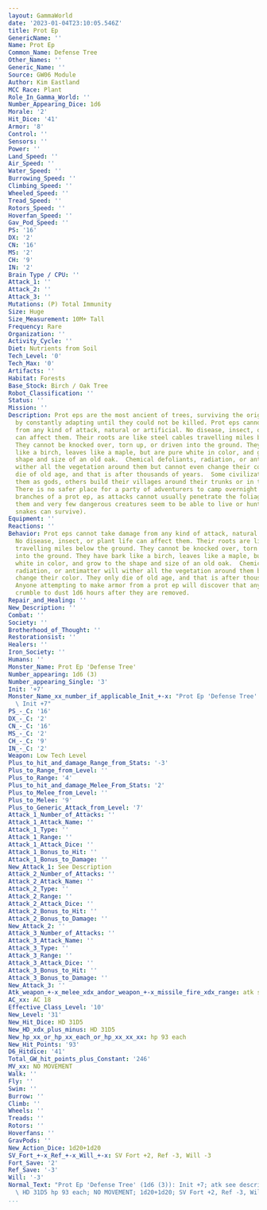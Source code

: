 ```yaml
---
layout: GammaWorld
date: '2023-01-04T23:10:05.546Z'
title: Prot Ep
GenericName: ''
Name: Prot Ep
Common_Name: Defense Tree
Other_Names: ''
Generic_Name: ''
Source: GW06 Module
Author: Kim Eastland
MCC Race: Plant
Role_In_Gamma_World: ''
Number_Appearing_Dice: 1d6
Morale: '2'
Hit_Dice: '41'
Armor: '8'
Control: ''
Sensors: ''
Power: ''
Land_Speed: ''
Air_Speed: ''
Water_Speed: ''
Burrowing_Speed: ''
Climbing_Speed: ''
Wheeled_Speed: ''
Tread_Speed: ''
Rotors_Speed: ''
Hoverfan_Speed: ''
Gav_Pod_Speed: ''
PS: '16'
DX: '2'
CN: '16'
MS: '2'
CH: '9'
IN: '2'
Brain Type / CPU: ''
Attack_1: ''
Attack_2: ''
Attack_3: ''
Mutations: (P) Total Immunity
Size: Huge
Size_Measurement: 10M+ Tall
Frequency: Rare
Organization: ''
Activity_Cycle: ''
Diet: Nutrients from Soil
Tech_Level: '0'
Tech_Max: '0'
Artifacts: ''
Habitat: Forests
Base_Stock: Birch / Oak Tree
Robot_Classification: ''
Status: ''
Mission: ''
Description: Prot eps are the most ancient of trees, surviving the original holocaust
  by constantly adapting until they could not be killed. Prot eps cannot take damage
  from any kind of attack, natural or artificial. No disease, insect, or plant life
  can affect them. Their roots are like steel cables travelling miles below the ground.
  They cannot be knocked over, torn up, or driven into the ground. They have bark
  like a birch, leaves like a maple, but are pure white in color, and grow to the
  shape and size of an old oak.  Chemical defoliants, radiation, or antimatter will
  wither all the vegetation around them but cannot even change their color. They only
  die of old age, and that is after thousands of years.  Some civilizations revere
  them as gods, others build their villages around their trunks or in their branches.
  There is no safer place for a party of adventurers to camp overnight than in the
  branches of a prot ep, as attacks cannot usually penetrate the foliage surrounding
  them and very few dangerous creatures seem to be able to live or hunt in them (usually
  snakes can survive).
Equipment: ''
Reactions: ''
Behavior: Prot eps cannot take damage from any kind of attack, natural or artificial.
  No disease, insect, or plant life can affect them. Their roots are like steel cables
  travelling miles below the ground. They cannot be knocked over, torn up, or driven
  into the ground. They have bark like a birch, leaves like a maple, but are pure
  white in color, and grow to the shape and size of an old oak.  Chemical defoliants,
  radiation, or antimatter will wither all the vegetation around them but cannot even
  change their color. They only die of old age, and that is after thousands of years.
  Anyone attempting to make armor from a prot ep will discover that any bark or leaves
  crumble to dust 1d6 hours after they are removed.
Repair_and_Healing: ''
New_Description: ''
Combat: ''
Society: ''
Brotherhood_of_Thought: ''
Restorationsist: ''
Healers: ''
Iron_Society: ''
Humans: ''
Monster_Name: Prot Ep 'Defense Tree'
Number_appearing: 1d6 (3)
Number_appearing_Single: '3'
Init: '+7'
Monster_Name_xx_number_if_applicable_Init_+-x: "Prot Ep 'Defense Tree' (1d6 (3)):\
  \ Init +7"
PS_-_C: '16'
DX_-_C: '2'
CN_-_C: '16'
MS_-_C: '2'
CH_-_C: '9'
IN_-_C: '2'
Weapon: Low Tech Level
Plus_to_hit_and_damage_Range_from_Stats: '-3'
Plus_to_Range_from_Level: ''
Plus_to_Range: '4'
Plus_to_hit_and_damage_Melee_From_Stats: '2'
Plus_to_Melee_from_Level: ''
Plus_to_Melee: '9'
Plus_to_Generic_Attack_from_Level: '7'
Attack_1_Number_of_Attacks: ''
Attack_1_Attack_Name: ''
Attack_1_Type: ''
Attack_1_Range: ''
Attack_1_Attack_Dice: ''
Attack_1_Bonus_to_Hit: ''
Attack_1_Bonus_to_Damage: ''
New_Attack_1: See Description
Attack_2_Number_of_Attacks: ''
Attack_2_Attack_Name: ''
Attack_2_Type: ''
Attack_2_Range: ''
Attack_2_Attack_Dice: ''
Attack_2_Bonus_to_Hit: ''
Attack_2_Bonus_to_Damage: ''
New_Attack_2: ''
Attack_3_Number_of_Attacks: ''
Attack_3_Attack_Name: ''
Attack_3_Type: ''
Attack_3_Range: ''
Attack_3_Attack_Dice: ''
Attack_3_Bonus_to_Hit: ''
Attack_3_Bonus_to_Damage: ''
New_Attack_3: ''
Atk_weapon_+-x_melee_xdx_andor_weapon_+-x_missile_fire_xdx_range: atk see description
AC_xx: AC 18
Effective_Class_Level: '10'
New_Level: '31'
New_Hit_Dice: HD 31D5
New_HD_xdx_plus_minus: HD 31D5
New_hp_xx_or_hp_xx_each_or_hp_xx_xx_xx: hp 93 each
New_Hit_Points: '93'
D6_Hitdice: '41'
Total_GW_hit_points_plus_Constant: '246'
MV_xx: NO MOVEMENT
Walk: ''
Fly: ''
Swim: ''
Burrow: ''
Climb: ''
Wheels: ''
Treads: ''
Rotors: ''
Hoverfans: ''
GravPods: ''
New_Action_Dice: 1d20+1d20
SV_Fort_+-x_Ref_+-x_Will_+-x: SV Fort +2, Ref -3, Will -3
Fort_Save: '2'
Ref_Save: '-3'
Will: '-3'
Normal_Text: "Prot Ep 'Defense Tree' (1d6 (3)): Init +7; atk see description; AC 18;\
  \ HD 31D5 hp 93 each; NO MOVEMENT; 1d20+1d20; SV Fort +2, Ref -3, Will -3"
...
```

